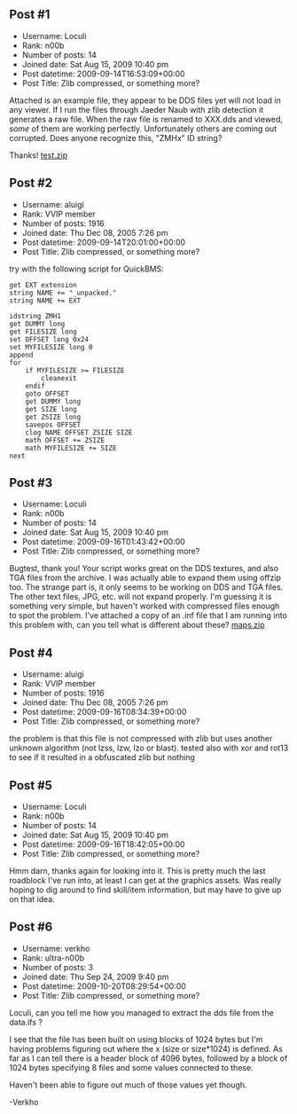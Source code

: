 ## Post #1
- Username: Loculi
- Rank: n00b
- Number of posts: 14
- Joined date: Sat Aug 15, 2009 10:40 pm
- Post datetime: 2009-09-14T16:53:09+00:00
- Post Title: Zlib compressed, or something more?

Attached is an example file, they appear to be DDS files yet will not load in any viewer.  If I run the files through Jaeder Naub with zlib detection it generates a raw file.  When the raw file is renamed to XXX.dds and viewed, *some* of them are working perfectly.  Unfortunately others are coming out corrupted.  Does anyone recognize this, "ZMHx" ID string?

Thanks!
[test.zip](https://xentaxbackup.github.io/file/2354_test.zip)
## Post #2
- Username: aluigi
- Rank: VVIP member
- Number of posts: 1916
- Joined date: Thu Dec 08, 2005 7:26 pm
- Post datetime: 2009-09-14T20:01:00+00:00
- Post Title: Zlib compressed, or something more?

try with the following script for QuickBMS:

```
get EXT extension
string NAME += "_unpacked."
string NAME += EXT

idstring ZMH1
get DUMMY long
get FILESIZE long
set OFFSET long 0x24
set MYFILESIZE long 0
append
for
    if MYFILESIZE >= FILESIZE
        cleanexit
    endif
    goto OFFSET
    get DUMMY long
    get SIZE long
    get ZSIZE long
    savepos OFFSET
    clog NAME OFFSET ZSIZE SIZE
    math OFFSET += ZSIZE
    math MYFILESIZE += SIZE
next
```
## Post #3
- Username: Loculi
- Rank: n00b
- Number of posts: 14
- Joined date: Sat Aug 15, 2009 10:40 pm
- Post datetime: 2009-09-16T01:43:42+00:00
- Post Title: Zlib compressed, or something more?

Bugtest, thank you!  Your script works great on the DDS textures, and also TGA files from the archive.  I was actually able to expand them using offzip too.  The strange part is, it only seems to be working on DDS and TGA files.  The other text files, JPG, etc. will not expand properly.  I'm guessing it is something very simple, but haven't worked with compressed files enough to spot the problem.  I've attached a copy of an .inf file that I am running into this problem with, can you tell what is different about these?
[maps.zip](https://xentaxbackup.github.io/file/2355_maps.zip)
## Post #4
- Username: aluigi
- Rank: VVIP member
- Number of posts: 1916
- Joined date: Thu Dec 08, 2005 7:26 pm
- Post datetime: 2009-09-16T08:34:39+00:00
- Post Title: Zlib compressed, or something more?

the problem is that this file is not compressed with zlib but uses another unknown algorithm (not lzss, lzw, lzo or blast).
tested also with xor and rot13 to see if it resulted in a obfuscated zlib but nothing
## Post #5
- Username: Loculi
- Rank: n00b
- Number of posts: 14
- Joined date: Sat Aug 15, 2009 10:40 pm
- Post datetime: 2009-09-16T18:42:05+00:00
- Post Title: Zlib compressed, or something more?

Hmm darn, thanks again for looking into it.  This is pretty much the last roadblock I've run into, at least I can get at the graphics assets.  Was really hoping to dig around to find skill/item information, but may have to give up on that idea.
## Post #6
- Username: verkho
- Rank: ultra-n00b
- Number of posts: 3
- Joined date: Thu Sep 24, 2009 9:40 pm
- Post datetime: 2009-10-20T08:29:54+00:00
- Post Title: Zlib compressed, or something more?

Loculi, can you tell me how you managed to extract the dds file from the data.ifs ?

I see that the file has been built on using blocks of 1024 bytes but I'm having problems figuring out where the x (size or size*1024) is defined.
As far as I can tell there is a header block of 4096 bytes, followed by a block of 1024 bytes specifying 8 files and some values connected to these.

Haven't been able to figure out much of those values yet though.

-Verkho

